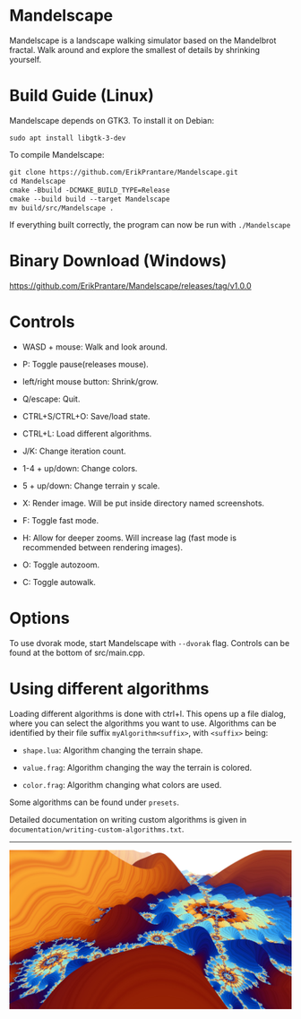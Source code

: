 # Mandelscape
Mandelscape is a landscape walking simulator based on the Mandelbrot fractal.
Walk around and explore the smallest of details by shrinking yourself.

# Build Guide (Linux)
Mandelscape depends on GTK3. To install it on Debian:
```
sudo apt install libgtk-3-dev
```

To compile Mandelscape:
```
git clone https://github.com/ErikPrantare/Mandelscape.git
cd Mandelscape
cmake -Bbuild -DCMAKE_BUILD_TYPE=Release
cmake --build build --target Mandelscape
mv build/src/Mandelscape .
```
If everything built correctly, the program can now be run with `./Mandelscape`

# Binary Download (Windows)
https://github.com/ErikPrantare/Mandelscape/releases/tag/v1.0.0

# Controls
- WASD + mouse: Walk and look around.

- P: Toggle pause(releases mouse).

- left/right mouse button: Shrink/grow.

- Q/escape: Quit.

- CTRL+S/CTRL+O: Save/load state.

- CTRL+L: Load different algorithms.

- J/K: Change iteration count.

- 1-4 + up/down: Change colors.

- 5 + up/down: Change terrain y scale.

- X: Render image. Will be put inside directory named screenshots.

- F: Toggle fast mode.

- H: Allow for deeper zooms. Will increase lag 
        (fast mode is recommended between rendering images).

- O: Toggle autozoom.

- C: Toggle autowalk.

# Options
To use dvorak mode, start Mandelscape with `--dvorak` flag.
Controls can be found at the bottom of src/main.cpp.

# Using different algorithms
Loading different algorithms is done with ctrl+l.
This opens up a file dialog, where you can select the algorithms you want
to use.
Algorithms can be identified by their file suffix `myAlgorithm<suffix>`,
with `<suffix>` being:

- `shape.lua`: Algorithm changing the terrain shape.

- `value.frag`: Algorithm changing the way the terrain is colored.

- `color.frag`: Algorithm changing what colors are used.

Some algorithms can be found under `presets`.

Detailed documentation on writing custom algorithms is given in
`documentation/writing-custom-algorithms.txt`.

---

![](preview.jpg?raw=true "Title")
